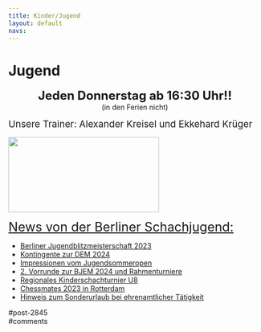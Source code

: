 ```yaml
---
title: Kinder/Jugend 
layout: default
navs:
---
```

<div class="post-2845 page type-page status-publish hentry" id="post-2845">
<h1 class="entry-title">Jugend</h1>
<div class="entry-content">
<p style="text-align: center;"><strong><span style="font-size: 18pt;">Jeden Donnerstag ab 16:30 Uhr!!</span><br/>
</strong>(in den Ferien nicht)</p>
<p><span style="font-size: 14pt;">Unsere Trainer: Alexander Kreisel und Ekkehard Krüger</span></p>
<p><a href="https://www.narva-schach.de/wordpress/wp-content/uploads/2018/03/0002farbe.jpg"><img alt="" class="size-medium wp-image-3899 aligncenter" decoding="async" height="150" sizes="(max-width: 300px) 100vw, 300px" src="https://www.narva-schach.de/wordpress/wp-content/uploads/2018/03/0002farbe-300x150.jpg" srcset="https://www.narva-schach.de/wordpress/wp-content/uploads/2018/03/0002farbe-300x150.jpg 300w, https://www.narva-schach.de/wordpress/wp-content/uploads/2018/03/0002farbe-768x384.jpg 768w, https://www.narva-schach.de/wordpress/wp-content/uploads/2018/03/0002farbe-1024x512.jpg 1024w, https://www.narva-schach.de/wordpress/wp-content/uploads/2018/03/0002farbe.jpg 1184w" width="300"/></a></p>
<p><span style="text-decoration-line: underline; font-size: 1.8em;">News von der Berliner Schachjugend:</span></p>
<ul><!--via SimplePie with RSSImport--><li><a href="https://www.schachjugend-in-berlin.de/berliner-jugendblitzmeisterschaft-2023/" title="Berliner Jugendblitzmeisterschaft 2023">Berliner Jugendblitzmeisterschaft 2023</a></li><li><a href="https://www.schachjugend-in-berlin.de/kontingente-zur-dem-2024/" title="Kontingente zur DEM 2024">Kontingente zur DEM 2024</a></li><li><a href="https://www.schachjugend-in-berlin.de/fotoalbum/" title="Impressionen vom Jugendsommeropen">Impressionen vom Jugendsommeropen</a></li><li><a href="https://www.schachjugend-in-berlin.de/2-vorrunde-zur-bjem-2024-und-rahmenturniere/" title="2. Vorrunde zur BJEM 2024 und Rahmenturniere">2. Vorrunde zur BJEM 2024 und Rahmenturniere</a></li><li><a href="https://www.schachjugend-in-berlin.de/regionales-kinder-sichtungsturnier-u8/" title="Regionales Kinderschachturnier U8">Regionales Kinderschachturnier U8</a></li><li><a href="https://www.schachjugend-in-berlin.de/chessmates-2023-in-rotterdam/" title="Chessmates 2023 in Rotterdam">Chessmates 2023 in Rotterdam</a></li><li><a href="https://www.schachjugend-in-berlin.de/hinweis-zum-sonderurlaub-bei-ehrenamtlicher-taetigkeit/" title="Hinweis zum Sonderurlaub bei ehrenamtlicher Tätigkeit">Hinweis zum Sonderurlaub bei ehrenamtlicher Tätigkeit</a></li></ul>
</div><!-- .entry-content -->
</div> #post-2845 
<div id="comments">
</div> #comments 

